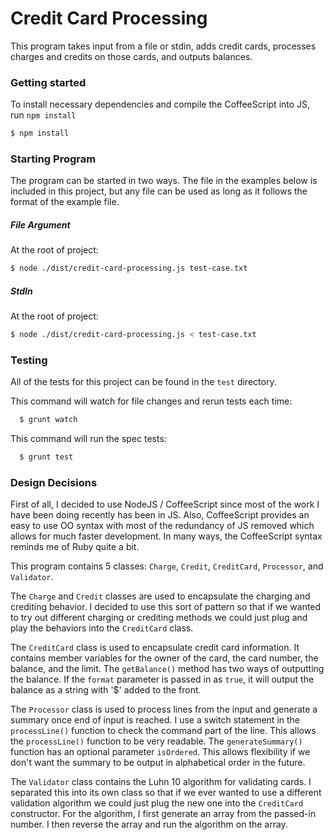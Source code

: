 # Credit Card Processing

This program takes input from a file or stdin, adds credit cards, processes charges and credits on those cards, and outputs balances.

### Getting started

To install necessary dependencies and compile the CoffeeScript into JS, run `npm install`

```bash
$ npm install
```

### Starting Program

The program can be started in two ways. The file in the examples below is included in this project, but any file can be used as long as it follows the format of the example file.

##### File Argument

At the root of project:

```bash
$ node ./dist/credit-card-processing.js test-case.txt
```

##### StdIn

At the root of project:

```bash
$ node ./dist/credit-card-processing.js < test-case.txt
```


### Testing

All of the tests for this project can be found in the `test` directory.

This command will watch for file changes and rerun tests each time:
```bash
  $ grunt watch
```

This command will run the spec tests:
```bash
  $ grunt test  
```

### Design Decisions

First of all, I decided to use NodeJS / CoffeeScript since most of the work I have been doing recently has been in JS. Also, CoffeeScript provides an easy to use OO syntax with most of the redundancy of JS removed which allows for much faster development. In many ways, the CoffeeScript syntax reminds me of Ruby quite a bit.

This program contains 5 classes: `Charge`, `Credit`, `CreditCard`, `Processor`, and `Validator`.

The `Charge` and `Credit` classes are used to encapsulate the charging and crediting behavior. I decided to use this sort of pattern so that if we wanted to try out different charging or crediting methods we could just plug and play the behaviors into the `CreditCard` class.

The `CreditCard` class is used to encapsulate credit card information. It contains member variables for the owner of the card, the card number, the balance, and the limit. The `getBalance()` method has two ways of outputting the balance. If the `format` parameter is passed in as `true`, it will output the balance as a string with '$' added to the front.

The `Processor` class is used to process lines from the input and generate a summary once end of input is reached. I use a switch statement in the `processLine()` function to check the command part of the line. This allows the `processLine()` function to be very readable. The `generateSummary()` function has an optional parameter `isOrdered`. This allows flexibility if we don't want the summary to be output in alphabetical order in the future.

The `Validator` class contains the Luhn 10 algorithm for validating cards. I separated this into its own class so that if we ever wanted to use a different validation algorithm we could just plug the new one into the `CreditCard` constructor. For the algorithm, I first generate an array from the passed-in number. I then reverse the array and run the algorithm on the array.


